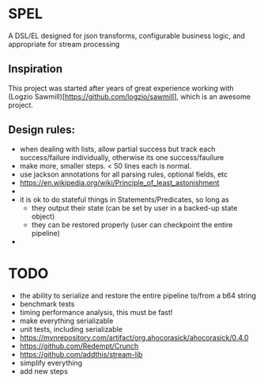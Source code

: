 # SPEL
A DSL/EL designed for json transforms, configurable business logic, and appropriate for stream processing

## Inspiration
This project was started after years of great experience working with (Logzio Sawmill)[https://github.com/logzio/sawmill], which is an awesome project.

## Design rules: 
- when dealing with lists, allow partial success but track each success/failure individually, otherwise its one success/fauilure
- make more, smaller steps. < 50 lines each is normal.
- use jackson annotations for all parsing rules, optional fields, etc
- https://en.wikipedia.org/wiki/Principle_of_least_astonishment
- 
- it is ok to do stateful things in Statements/Predicates, so long as 
  - they output their state (can be set by user in a backed-up state object)
  - they can be restored properly (user can checkpoint the entire pipeline)
- 

# TODO
- the ability to serialize and restore the entire pipeline to/from a b64 string
- benchmark tests
- timing performance analysis, this must be fast!
- make everything serializable
- unit tests, including serializable
- https://mvnrepository.com/artifact/org.ahocorasick/ahocorasick/0.4.0
- https://github.com/Redempt/Crunch
- https://github.com/addthis/stream-lib
- simplify everything
- add new steps

